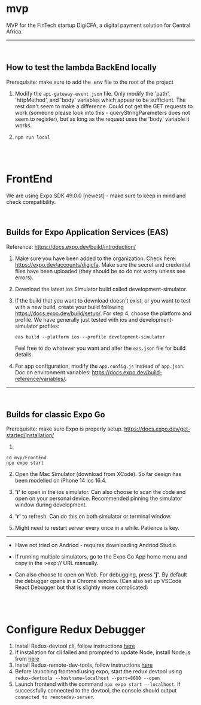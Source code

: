 # mvp

MVP for the FinTech startup DigiCFA, a digital payment solution for Central Africa. 

---
<br>


## How to test the lambda BackEnd locally

Prerequisite: make sure to add the .env file to the root of the project

1. Modify the ```api-gateway-event.json``` file. Only modify the 'path', 'httpMethod', and 'body' variables which appear to be sufficient. The rest don't seem to make a difference. Could not get the GET requests to work (someone please look into this - queryStringParameters does not seem to register), but as long as the request uses the 'body' variable it works.

2. ```npm run local```

<br><br>

# FrontEnd

We are using Expo SDK 49.0.0 [newest] - make sure to keep in mind and check compatibility.

<br>

## Builds for Expo Application Services (EAS)

Reference: https://docs.expo.dev/build/introduction/

1. Make sure you have been added to the organization. Check here: https://expo.dev/accounts/digicfa. Make sure the secret and credential files have been uploaded (they should be so do not worry unless see errors). 

2. Download the latest ios Simulator build called development-simulator.

  
3. If the build that you want to download doesn't exist, or you want to test with a new build, create your build following https://docs.expo.dev/build/setup/. For step 4, choose the platform and profile. We have generally just tested with ios and development-simulator profiles:

   ```
   eas build --platform ios --profile development-simulator
   ```

   Feel free to do whatever you want and alter the ```eas.json``` file for build details. 


4. For app configuration, modify the ```app.config.js``` instead of ```app.json```. Doc on environment variables: https://docs.expo.dev/build-reference/variables/.


---
<br>

## Builds for classic Expo Go

Prerequisite: make sure Expo is properly setup. https://docs.expo.dev/get-started/installation/

1. 
```
cd mvp/FrontEnd
npx expo start
```

2. Open the Mac Simulator (download from XCode). So far design has been modelled on iPhone 14 ios 16.4.

3. **'i'** to open in the ios simulator. Can also choose to scan the code and open on your personal device. Recommended pinning the simulator window during development.

4. **'r'** to refresh. Can do this on both simulator or terminal window.
   
5. Might need to restart server every once in a while. Patience is key.

---
- Have not tried on Andriod - requires downloading Andriod Studio.
  
- If running multiple simulators, go to the Expo Go App home menu and copy in the >exp:// URL manually.
  
- Can also choose to open on Web. For debugging, press **'j'**. By default the debugger opens in a Chrome window. (Can also set up VSCode React Debugger but that is slightly more complicated)

<br><br>


# Configure Redux Debugger

1. Install Redux-devtool cli, follow instructions [here](https://github.com/reduxjs/redux-devtools/tree/main/packages/redux-devtools-cli#usage)
2. If installation for cli failed and prompted to update Node, install Node.js from [here](https://nodejs.org/en)
3. Install Redux-remote-dev-tools, follow instructions [here](https://github.com/reduxjs/redux-devtools/tree/main/packages/redux-devtools-remote)
4. Before launching frontend using expo, start the redux devtool using ```redux-devtools --hostname=localhost --port=8000 --open```
5. Launch frontend with the command ```npx expo start --localhost```. If successfully connected to the devtool, the console should output ```connected to remotedev-server```.
